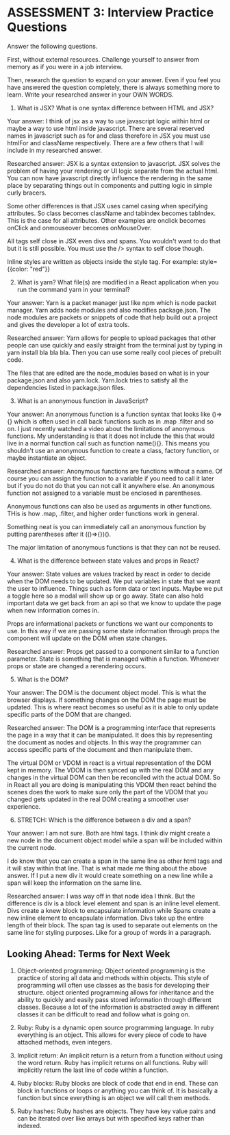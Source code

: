 # ASSESSMENT 3: Interview Practice Questions

Answer the following questions.

First, without external resources. Challenge yourself to answer from memory as if you were in a job interview.

Then, research the question to expand on your answer. Even if you feel you have answered the question completely, there is always something more to learn. Write your researched answer in your OWN WORDS.

1. What is JSX? What is one syntax difference between HTML and JSX?

Your answer: I think of jsx as a way to use javascript logic within html or maybe a way to use html inside javascript. There are several reserved names in javascript such as for and class therefore in JSX you must use htmlFor and className respectively. There are a few others that I will include in my researched answer.

Researched answer: JSX is a syntax extension to javascript. JSX solves the problem of having your rendering or UI logic separate from the actual html. You can now have javascript directly influence the rendering in the same place by separating things out in components and putting logic in simple curly bracers.

Some other differences is that JSX uses camel casing when specifying attributes. So class becomes className and tabindex becomes tabIndex. This is the case for all attributes. Other examples are onclick becomes onClick and onmouseover becomes onMouseOver.

All tags self close in JSX even divs and spans. You wouldn't want to do that but it is still possible. You must use the /> syntax to self close though.

Inline styles are written as objects inside the style tag. For example:
style={{color: "red"}}

2. What is yarn? What file(s) are modified in a React application when you run the command yarn in your terminal?

Your answer: Yarn is a packet manager just like npm which is node packet manager. Yarn adds node modules and also modifies package.json. The node modules are packets or snippets of code that help build out a project and gives the developer a lot of extra tools.



Researched answer: Yarn allows for people to upload packages that other people can use quickly and easily straight from the terminal just by typing in yarn install bla bla bla. Then you can use some really cool pieces of prebuilt code. 

The files that are edited are the node_modules based on what is in your package.json and also yarn.lock. Yarn.lock tries to satisfy all the dependencies listed in package.json files.

3. What is an anonymous function in JavaScript?

Your answer: An anonymous function is a function syntax that looks like ()=>{} which is often used in call back functions such as in .map .filter and so on. I just recently watched a video about the limitations of anonymous functions. My understanding is that it does not include the this that would live in a normal function call such as function name(){}. This means you shouldn't use an anonymous function to create a class, factory function, or maybe instantiate an object. 

Researched answer: Anonymous functions are functions without a name. Of course you can assign the function to a variable if you need to call it later but if you do not do that you can not call it anywhere else. An anonymous function not assigned to a variable must be enclosed in parentheses.

Anonymous functions can also be used as arguments in other functions. THis is how .map, .filter, and higher order functions work in general.

Something neat is you can immediately call an anonymous function by putting parentheses after it (()=>{})().

The major limitation of anonymous functions is that they can not be reused.

4. What is the difference between state values and props in React?

Your answer: State values are values tracked by react in order to decide when the DOM needs to be updated. We put variables in state that we want the user to influence. Things such as form data or text inputs. Maybe we put a toggle here so a modal will show up or go away. State can also hold important data we get back from an api so that we know to update the page when new information comes in.

Props are informational packets or functions we want our components to use. In this way if we are passing some state information through props the component will update on the DOM when state changes.

Researched answer: Props get passed to a component similar to a function parameter. State is something that is managed within a function. Whenever props or state are changed a rerendering occurs.

5. What is the DOM?

Your answer: The DOM is the document object model. This is what the browser displays. If something changes on the DOM the page must be updated. This is where react becomes so useful as it is able to only update specific parts of the DOM that are changed.

Researched answer: The DOM is a programming interface that represents the page in a way that it can be manipulated. It does this by representing the document as nodes and objects. In this way the programmer can access specific parts of the document and then manipulate them.

The virtual DOM or VDOM in react is a virtual representation of the DOM kept in memory. The VDOM is then synced up with the real DOM and any changes in the virtual DOM can then be reconciled with the actual DOM. So in React all you are doing is manipulating this VDOM then react behind the scenes does the work to make sure only the part of the VDOM that you changed gets updated in the real DOM creating a smoother user experience.

6. STRETCH: Which is the difference between a div and a span?

Your answer: I am not sure. Both are html tags. I think div might create a new node in the document object model while a span will be included within the current node.

I do know that you can create a span in the same line as other html tags and it will stay within that line. That is what made me thing about the above answer. If I put a new div it would create something on a new line while a span will keep the information on the same line.

Researched answer: I was way off in that node idea I think. But the difference is div is a block level element and span is an inline level element. Divs create a knew block to encapsulate information while Spans create a new inline element to encapsulate information. Divs take up the entire length of their block. The span tag is used to separate out elements on the same line for styling purposes. Like for a group of words in a paragraph. 

## Looking Ahead: Terms for Next Week

1. Object-oriented programming: Object oriented programming is the practice of storing all data and methods within objects. This style of programming will often use classes as the basis for developing their structure. object oriented programming allows for inheritance and the ability to quickly and easily pass stored information through different classes. Because a lot of the information is abstracted away in different classes it can be difficult to read and follow what is going on.

2. Ruby: Ruby is a dynamic open source programming language. In ruby everything is an object. This allows for every piece of code to have attached methods, even integers.

3. Implicit return: An implicit return is a return from a function without using the word return. Ruby has implicit returns on all functions. Ruby will implicitly return the last line of code within a function.

4. Ruby blocks: Ruby blocks are block of code that end in end. These can block in functions or loops or anything you can think of. It is basically a function but since everything is an object we will call them methods.

5. Ruby hashes: Ruby hashes are objects. They have key value pairs and can be iterated over like arrays but with specified keys rather than indexed. 
